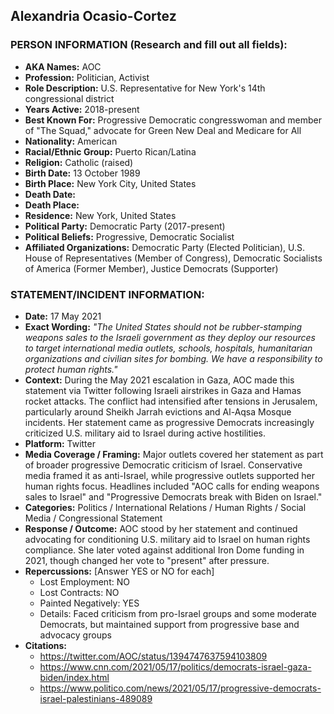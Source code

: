 ## Alexandria Ocasio-Cortez

### PERSON INFORMATION (Research and fill out all fields):
- **AKA Names:** AOC
- **Profession:** Politician, Activist
- **Role Description:** U.S. Representative for New York's 14th congressional district
- **Years Active:** 2018-present
- **Best Known For:** Progressive Democratic congresswoman and member of "The Squad," advocate for Green New Deal and Medicare for All
- **Nationality:** American
- **Racial/Ethnic Group:** Puerto Rican/Latina
- **Religion:** Catholic (raised)
- **Birth Date:** 13 October 1989
- **Birth Place:** New York City, United States
- **Death Date:** 
- **Death Place:** 
- **Residence:** New York, United States
- **Political Party:** Democratic Party (2017-present)
- **Political Beliefs:** Progressive, Democratic Socialist
- **Affiliated Organizations:** Democratic Party (Elected Politician), U.S. House of Representatives (Member of Congress), Democratic Socialists of America (Former Member), Justice Democrats (Supporter)

### STATEMENT/INCIDENT INFORMATION:
- **Date:** 17 May 2021
- **Exact Wording:** *"The United States should not be rubber-stamping weapons sales to the Israeli government as they deploy our resources to target international media outlets, schools, hospitals, humanitarian organizations and civilian sites for bombing. We have a responsibility to protect human rights."*
- **Context:** During the May 2021 escalation in Gaza, AOC made this statement via Twitter following Israeli airstrikes in Gaza and Hamas rocket attacks. The conflict had intensified after tensions in Jerusalem, particularly around Sheikh Jarrah evictions and Al-Aqsa Mosque incidents. Her statement came as progressive Democrats increasingly criticized U.S. military aid to Israel during active hostilities.
- **Platform:** Twitter
- **Media Coverage / Framing:** Major outlets covered her statement as part of broader progressive Democratic criticism of Israel. Conservative media framed it as anti-Israel, while progressive outlets supported her human rights focus. Headlines included "AOC calls for ending weapons sales to Israel" and "Progressive Democrats break with Biden on Israel."
- **Categories:** Politics / International Relations / Human Rights / Social Media / Congressional Statement
- **Response / Outcome:** AOC stood by her statement and continued advocating for conditioning U.S. military aid to Israel on human rights compliance. She later voted against additional Iron Dome funding in 2021, though changed her vote to "present" after pressure.
- **Repercussions:** [Answer YES or NO for each]
  - Lost Employment: NO
  - Lost Contracts: NO
  - Painted Negatively: YES
  - Details: Faced criticism from pro-Israel groups and some moderate Democrats, but maintained support from progressive base and advocacy groups
- **Citations:** 
  - https://twitter.com/AOC/status/1394747637594103809
  - https://www.cnn.com/2021/05/17/politics/democrats-israel-gaza-biden/index.html
  - https://www.politico.com/news/2021/05/17/progressive-democrats-israel-palestinians-489089